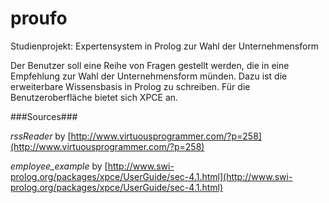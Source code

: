 proufo
======

Studienprojekt: Expertensystem in Prolog zur Wahl der Unternehmensform

Der Benutzer soll eine Reihe von Fragen gestellt werden, die in eine Empfehlung zur Wahl der Unternehmensform münden.
Dazu ist die erweiterbare Wissensbasis in Prolog zu schreiben.
Für die Benutzeroberfläche bietet sich XPCE an.

###Sources###

*rssReader* by [http://www.virtuousprogrammer.com/?p=258](http://www.virtuousprogrammer.com/?p=258)

*employee_example* by [http://www.swi-prolog.org/packages/xpce/UserGuide/sec-4.1.html](http://www.swi-prolog.org/packages/xpce/UserGuide/sec-4.1.html)
